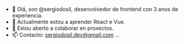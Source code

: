 - 👋 Olá, son @sergiodosil, desenvolvedor de frontend con 3 anos de experiencia.
- 🌱 Actualmente estou a aprender React e Vue.
- 💞️ Estou aberto a colaborar en proxectos. 
- 📫 Contacto: sergiodosil.dev@gmail.com ...
